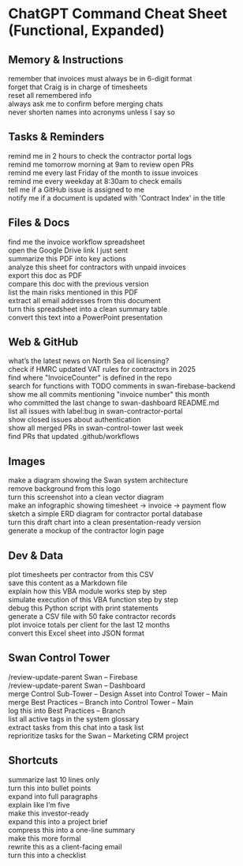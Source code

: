 # ChatGPT Command Cheat Sheet (Functional, Expanded)

## Memory & Instructions
remember that invoices must always be in 6-digit format  
forget that Craig is in charge of timesheets  
reset all remembered info  
always ask me to confirm before merging chats  
never shorten names into acronyms unless I say so  

## Tasks & Reminders
remind me in 2 hours to check the contractor portal logs  
remind me tomorrow morning at 9am to review open PRs  
remind me every last Friday of the month to issue invoices  
remind me every weekday at 8:30am to check emails  
tell me if a GitHub issue is assigned to me  
notify me if a document is updated with 'Contract Index' in the title  

## Files & Docs
find me the invoice workflow spreadsheet  
open the Google Drive link I just sent  
summarize this PDF into key actions  
analyze this sheet for contractors with unpaid invoices  
export this doc as PDF  
compare this doc with the previous version  
list the main risks mentioned in this PDF  
extract all email addresses from this document  
turn this spreadsheet into a clean summary table  
convert this text into a PowerPoint presentation  

## Web & GitHub
what’s the latest news on North Sea oil licensing?  
check if HMRC updated VAT rules for contractors in 2025  
find where "InvoiceCounter" is defined in the repo  
search for functions with TODO comments in swan-firebase-backend  
show me all commits mentioning "invoice number" this month  
who committed the last change to swan-dashboard README.md  
list all issues with label:bug in swan-contractor-portal  
show closed issues about authentication  
show all merged PRs in swan-control-tower last week  
find PRs that updated .github/workflows  

## Images
make a diagram showing the Swan system architecture  
remove background from this logo  
turn this screenshot into a clean vector diagram  
make an infographic showing timesheet → invoice → payment flow  
sketch a simple ERD diagram for contractor portal database  
turn this draft chart into a clean presentation-ready version  
generate a mockup of the contractor login page  

## Dev & Data
plot timesheets per contractor from this CSV  
save this content as a Markdown file  
explain how this VBA module works step by step  
simulate execution of this VBA function step by step  
debug this Python script with print statements  
generate a CSV file with 50 fake contractor records  
plot invoice totals per client for the last 12 months  
convert this Excel sheet into JSON format  

## Swan Control Tower
/review-update-parent Swan – Firebase  
/review-update-parent Swan – Dashboard  
merge Control Sub-Tower – Design Asset into Control Tower – Main  
merge Best Practices – Branch into Control Tower – Main  
log this into Best Practices – Branch  
list all active tags in the system glossary  
extract tasks from this chat into a task list  
reprioritize tasks for the Swan – Marketing CRM project  

## Shortcuts
summarize last 10 lines only  
turn this into bullet points  
expand into full paragraphs  
explain like I’m five  
make this investor-ready  
expand this into a project brief  
compress this into a one-line summary  
make this more formal  
rewrite this as a client-facing email  
turn this into a checklist  
